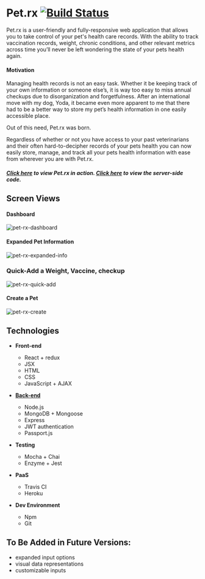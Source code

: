# Pet.rx [![Build Status](https://travis-ci.org/cellphone4ET/pet-rx.svg?branch=master)](https://travis-ci.org/cellphone4ET/pet-rx)

Pet.rx is a user-friendly and fully-responsive web application that allows you to take control of your pet's health care records. With the ability to track vaccination records, weight, chronic conditions, and other relevant metrics across time you’ll never be left wondering the state of your pets health again.

#### Motivation

Managing health records is not an easy task. Whether it be keeping track of your own information or someone else’s, it is way too easy to miss annual checkups due to disorganization and forgetfulness. After an international move with my dog, Yoda, it became even more apparent to me that there had to be a better way to store my pet’s health information in one easily accessible place.

Out of this need, Pet.rx was born.

Regardless of whether or not you have access to your past veterinarians and their often hard-to-decipher records of your pets health you can now easily store, manage, and track all your pets health information with ease from wherever you are with Pet.rx.

##### [Click here](https://protected-everglades-84885.herokuapp.com/) to view Pet.rx in action. [Click here](https://github.com/cellphone4ET/pet-rx-api) to view the server-side code.

## Screen Views

#### Dashboard

![pet-rx-dashboard](https://user-images.githubusercontent.com/30470040/46977974-6eeaaf00-d082-11e8-9331-6d1e1c889243.png)

#### Expanded Pet Information

![pet-rx-expanded-info](https://user-images.githubusercontent.com/30470040/46978023-993c6c80-d082-11e8-94f9-cae8b2ce2212.png)

### Quick-Add a Weight, Vaccine, checkup

![pet-rx-quick-add](https://user-images.githubusercontent.com/30470040/46978626-5085b300-d084-11e8-9d28-a90d5b14c70a.png)

#### Create a Pet

![pet-rx-create](https://user-images.githubusercontent.com/30470040/46978068-b96c2b80-d082-11e8-9ca8-0f5b43b9a8b9.png)

## Technologies

* **Front-end**

  * React + redux
  * JSX
  * HTML
  * CSS
  * JavaScript + AJAX

* [**Back-end**](https://github.com/cellphone4ET/pet-rx-api)

  * Node.js
  * MongoDB + Mongoose
  * Express
  * JWT authentication
  * Passport.js

* **Testing**

  * Mocha + Chai
  * Enzyme + Jest

* **PaaS**

  * Travis CI
  * Heroku

* **Dev Environment**

  * Npm
  * Git

## To Be Added in Future Versions:

* expanded input options
* visual data representations
* customizable inputs
